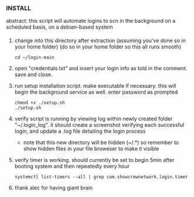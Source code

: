 ### INSTALL ###

abstract:
this script will automate logins to scn in the background on a scheduled basis, on a debian-based system

####

1. change into this directory after extraction (assuming you've done so in your home folder) (do so in your home folder so this all runs smooth) 

       cd ~/login-main

2. open "credentials.txt" and insert your login info as told in the comment. save and close.

4. run setup installation script. make executable if necessary. this will begin the background service as well. enter password as prompted

       chmod +x ./setup.sh
       ./setup.sh

5. verify script is running by viewing log within newly created folder "~/.login_log". it should create a screenshot verifying each successful login, and update a .log file detailing the login process
   * note that this new directory will be hidden (~/.*) so remember to show hidden files in your file broweser to make it visible

6. verify timer is working. should currently be set to begin 5min after booting system and then repeatedly every hour

       systemctl list-timers --all | grep com.showcrewnetwork.login.timer

7. thank alec for having giant brain 

